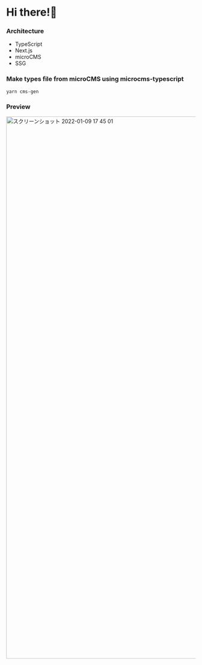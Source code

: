 # Hi there!👋

### Architecture

- TypeScript
- Next.js
- microCMS
- SSG

### Make types file from microCMS using microcms-typescript

`yarn cms-gen`

### Preview

<img width="1440" alt="スクリーンショット 2022-01-09 17 45 01" src="https://user-images.githubusercontent.com/63333564/148675499-e681b58b-c472-4e4d-80d9-e940242239c4.png">
